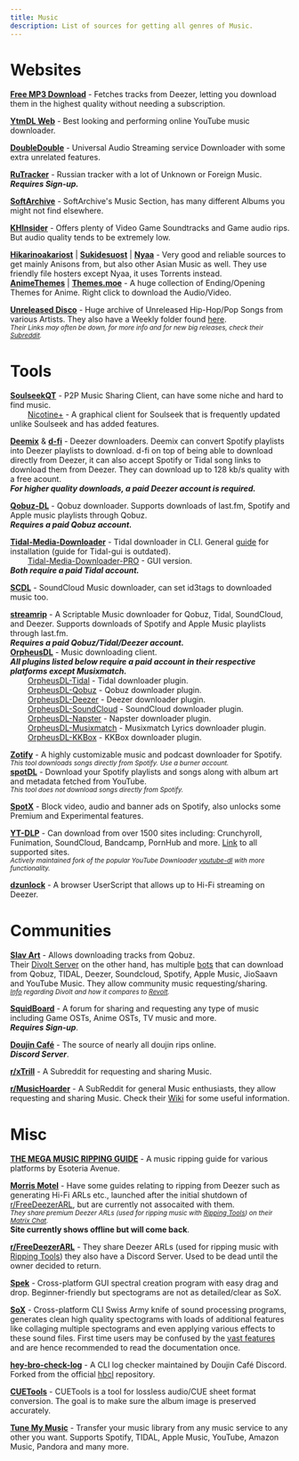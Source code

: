 ```yaml
---
title: Music
description: List of sources for getting all genres of Music.
---
```

# Websites

[**Free MP3 Download**](https://free-mp3-download.net/) - Fetches tracks from Deezer, letting you download them in the highest quality without needing a subscription.  

[**YtmDL Web**](https://ytmdl.deepjyoti30.dev/) - Best looking and performing online YouTube music downloader.

[**DoubleDouble**](https://doubledouble.top/) - Universal Audio Streaming service Downloader with some extra unrelated features.

[**RuTracker**](https://rutracker.org) - Russian tracker with a lot of Unknown or Foreign Music.  
**_Requires Sign-up._**  

[**SoftArchive**](https://sanet.st/music/) - SoftArchive's Music Section, has many different Albums you might not find elsewhere.

[**KHInsider**](https://downloads.khinsider.com/) - Offers plenty of Video Game Soundtracks and Game audio rips. But audio quality tends to be extremely low.

[**Hikarinoakariost**](https://hikarinoakari.com/) | [**Sukidesuost**](https://sukidesuost.info/) | [**Nyaa**](https://nyaa.si/?c=2_0) - Very good and reliable sources to get mainly Anisons from, but also other Asian Music as well. They use friendly file hosters except Nyaa, it uses Torrents instead.  
[**AnimeThemes**](https://animethemes.moe) | [**Themes.moe**](https://themes.moe) - A huge collection of Ending/Opening Themes for Anime. Right click to download the Audio/Video.

[**Unreleased Disco**](https://unreleased.me/) - Huge archive of Unreleased Hip-Hop/Pop Songs from various Artists. They also have a Weekly folder found [here](https://unreleased.me/updates).   
*<small>Their Links may often be down, for more info and for new big releases, check their [Subreddit](https://UnreleasedDisco.reddit.com).</small>*

# Tools

[**SoulseekQT**](https://www.slsknet.org/) - P2P Music Sharing Client, can have some niche and hard to find music.     
&nbsp;&nbsp;&nbsp;&nbsp;&nbsp;&nbsp;&nbsp;&nbsp;[Nicotine+](https://nicotine-plus.org/) - A graphical client for Soulseek that is frequently updated unlike Soulseek and has added features.

[**Deemix**](https://deemix.app) & [**d-fi**](https://notabug.org/sayem314/d-fi) - Deezer downloaders. Deemix can convert Spotify playlists into Deezer playlists to download. d-fi on top of being able to download directly from Deezer, it can also accept Spotify or Tidal song links to download them from Deezer. They can download up to 128 kb/s quality with a free acount.  
**_For higher quality downloads, a paid Deezer account is required._**

[**Qobuz-DL**](https://github.com/vitiko98/qobuz-dl) - Qobuz downloader. Supports downloads of last.fm, Spotify and Apple music playlists through Qobuz.   
**_Requires a paid Qobuz account._**  

[**Tidal-Media-Downloader**](https://github.com/yaronzz/Tidal-Media-Downloader) - Tidal downloader in CLI. General [guide](https://yaronzz.com/post/tidal_dl_installation/) for installation (guide for Tidal-gui is outdated).  
&nbsp;&nbsp;&nbsp;&nbsp;&nbsp;&nbsp;&nbsp;&nbsp;[Tidal-Media-Downloader-PRO](https://github.com/yaronzz/Tidal-Media-Downloader-PRO) - GUI version.  
**_Both require a paid Tidal account._**  

[**SCDL**](https://github.com/flyingrub/scdl) - SoundCloud Music downloader, can set id3tags to downloaded music too.

[**streamrip**](https://github.com/nathom/streamrip) - A Scriptable Music downloader for Qobuz, Tidal, SoundCloud, and Deezer. Supports downloads of Spotify and Apple Music playlists through last.fm.  
**_Requires a paid Qobuz/Tidal/Deezer account._**    
[**OrpheusDL**](https://github.com/yarrm80s/orpheusdl) - Music downloading client.  
*__All plugins listed below require a paid account in their respective platforms except Musixmatch.__*  
&nbsp;&nbsp;&nbsp;&nbsp;&nbsp;&nbsp;&nbsp;&nbsp;[OrpheusDL-Tidal](https://github.com/Dniel97/orpheusdl-tidal) - Tidal downloader plugin.  
&nbsp;&nbsp;&nbsp;&nbsp;&nbsp;&nbsp;&nbsp;&nbsp;[OrpheusDL-Qobuz](https://github.com/yarrm80s/orpheusdl-qobuz) - Qobuz downloader plugin.  
&nbsp;&nbsp;&nbsp;&nbsp;&nbsp;&nbsp;&nbsp;&nbsp;[OrpheusDL-Deezer](https://github.com/uhwot/orpheusdl-deezer) - Deezer downloader plugin.  
&nbsp;&nbsp;&nbsp;&nbsp;&nbsp;&nbsp;&nbsp;&nbsp;[OrpheusDL-SoundCloud](https://github.com/yarrm80s/orpheusdl-soundcloud) - SoundCloud downloader plugin.  
&nbsp;&nbsp;&nbsp;&nbsp;&nbsp;&nbsp;&nbsp;&nbsp;[OrpheusDL-Napster](https://github.com/yarrm80s/orpheusdl-napster) - Napster downloader plugin.  
&nbsp;&nbsp;&nbsp;&nbsp;&nbsp;&nbsp;&nbsp;&nbsp;[OrpheusDL-Musixmatch](https://github.com/yarrm80s/orpheusdl-musixmatch) - Musixmatch Lyrics downloader plugin.  
&nbsp;&nbsp;&nbsp;&nbsp;&nbsp;&nbsp;&nbsp;&nbsp;[OrpheusDL-KKBox](https://github.com/uhwot/orpheusdl-kkbox) - KKBox downloader plugin.

[**Zotify**](https://gitlab.com/team-zotify/zotify) - A highly customizable music and podcast downloader for Spotify.  
*<small>This tool downloads songs directly from Spotify. Use a burner account.</small>*  
[**spotDL**](https://github.com/spotDL/spotify-downloader) - Download your Spotify playlists and songs along with album art and metadata fetched from YouTube.  
*<small>This tool does not download songs directly from Spotify.</small>*

**[SpotX](https://github.com/orgs/SpotX-CLI/repositories)** - Block video, audio and banner ads on Spotify, also unlocks some Premium and Experimental features.

[**YT-DLP**](https://github.com/yt-dlp/yt-dlp) - Can download from over 1500 sites including: Crunchyroll, Funimation, SoundCloud, Bandcamp, PornHub and more. [Link](https://github.com/yt-dlp/yt-dlp/blob/master/supportedsites.md) to all supported sites.  
*<small>Actively maintained fork of the popular YouTube Downloader [youtube-dl](https://ytdl-org.github.io/youtube-dl/) with more functionality.</small>*

[**dzunlock**](https://git.uhwot.cf/uhwot/dzunlock) - A browser UserScript that allows up to Hi-Fi streaming on Deezer.

# Communities

[**Slav Art**](https://slavart.gamesdrive.net) - Allows downloading tracks from Qobuz.  
Their [Divolt Server](https://slavart.divolt.xyz) on the other hand, has multiple [bots](https://github.com/crackhub-dev/music-dl-bot) that can download from Qobuz, TIDAL, Deezer, Soundcloud, Spotify, Apple Music, JioSaavn and YouTube Music. They allow community music requesting/sharing.  
*<small>[Info](https://rentry.org/selfhosted-divolt) regarding Divolt and how it compares to [Revolt](https://revolt.chat/).</small>*

[**SquidBoard**](https://squid-board.org) - A forum for sharing and requesting any type of music including Game OSTs, Anime OSTs, TV music and more.   
**_Requires Sign-up_**.  

[**Doujin Café**](https://discord.gg/doujincafe) - The source of nearly all doujin rips online.  
**_Discord Server_**.  

[**r/xTrill**](https://xTrill.reddit.com) - A Subreddit for requesting and sharing Music.

[**r/MusicHoarder**](https://musichoarder.reddit.com) - A SubReddit for general Music enthusiasts, they allow requesting and sharing Music. Check their [Wiki](https://reddit.com/r/musichoarder/wiki/index) for some useful information.

# Misc

[**THE MEGA MUSIC RIPPING GUIDE**](https://ori5000.github.io/musicripping.html) - A music ripping guide for various platforms by Esoteria Avenue.

[**Morris Motel**](https://morrismotel.com/tag/music-piracy/) - Have some guides relating to ripping from Deezer such as generating Hi-Fi ARLs etc., launched after the initial shutdown of [r/FreeDeezerARL](https://freedeezerarl.reddit.com), but are currently not assocaited with them.   
*<small>They share premium Deezer ARLs (used for ripping music with <a target="_self" href="#tools">Ripping Tools</a>) on their [Matrix Chat](https://matrix.to/#/#morrismotel:morrismotel.com).</small>*  
**Site currently shows offline but will come back**.  

[**r/FreeDeezerARL**](https://freedeezerarl.reddit.com) - They share Deezer ARLs (used for ripping music with <a target="_self" href="#tools">Ripping Tools</a>) they also have a Discord Server. Used to be dead until the owner decided to return.

[**Spek**](http://spek.cc/) - Cross-platform GUI spectral creation program with easy drag and drop. Beginner-friendly but spectograms are not as detailed/clear as SoX. 

[**SoX**](http://sox.sourceforge.net/) - Cross-platform CLI Swiss Army knife of sound processing programs, generates clean high quality spectograms with loads of additional features like collaging multiple spectograms and even applying various effects to these sound files. First time users may be confused by the [vast features](http://sox.sourceforge.net/Docs/Features) and are hence recommended to read the documentation once.

[**hey-bro-check-log**](https://github.com/doujincafe/hbcl) - A CLI log checker maintained by Doujin Café Discord. Forked from the official [hbcl](https://github.com/ligh7s/hey-bro-check-log) repository. 

[**CUETools**](http://cue.tools/wiki/CUETools) - CUETools is a tool for lossless audio/CUE sheet format conversion. The goal is to make sure the album image is preserved accurately.  

[**Tune My Music**](https://www.tunemymusic.com/) - Transfer your music library from any music service to any other you want. Supports Spotify, TIDAL, Apple Music, YouTube, Amazon Music, Pandora and many more.
